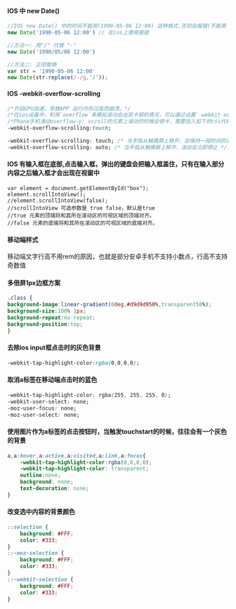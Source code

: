 #### IOS 中 new Date() 

```js
//IOS new Date() 中的时间不能用(1990-05-06 12:00) 这种格式.否则会报错(不能用 '-')
new Date('1990-05-06 12:00') // 在ios上使用报错

//方法一: 用"/" 代替 "-"
new Date('1990/05/06 12:00')

//方法二: 正则替换
var str = '1990-05-06 12:00'
new Date(str.replace(/-/g,'/'));
```

#### IOS  -webkit-overflow-scrolling

```CSS
/*开启GPU加速，导致APP 运行内存过高而崩溃。*/
/*在ios设备中，利用`overflow`来模拟滚动会出现卡顿的情况，可以通过设置`-webkit-overflow-scrolling: touch`来解决，原因是设置后ios会为其创建一个`UIScrollView`，利用硬件来加速渲染。*/
/*Phone手机滑动overflow-y: scroll的元素上滑动的时候会顿卡，需要加入如下的css代码就可以了*/
-webkit-overflow-scrolling:touch;
```

```css
-webkit-overflow-scrolling: touch; /* 当手指从触摸屏上移开，会保持一段时间的滚动 */
-webkit-overflow-scrolling: auto; /* 当手指从触摸屏上移开，滚动会立即停止 */
```



####  IOS  有输入框在底部,点击输入框，弹出的键盘会把输入框盖住，只有在输入部分内容之后输入框才会出现在视窗中 

```JS
var element = document.getElementById("box");
element.scrollIntoView();
//element.scrollIntoView(false);
//scrollIntoView 可选参数是 true false，默认是true
//true 元素的顶端将和其所在滚动区的可视区域的顶端对齐。
//false 元素的底端将和其所在滚动区的可视区域的底端对齐。
```

#### 移动端样式

移动端文字行高不用rem的原因，也就是部分安卓手机不支持小数点，行高不支持奇数值

#### 多倍屏1px边框方案

```css
.class {
background-image:linear-gradient(0deg,#d9d9d950%,transparent50%);
background-size:100% 1px;
background-repeat:no-repeat;
background-position:top;
}
```



#### 去除ios input框点击时的灰色背景 

```css
-webkit-tap-highlight-color:rgba(0,0,0,0);
```

#### 取消a标签在移动端点击时的蓝色 

```css
-webkit-tap-highlight-color: rgba(255, 255, 255, 0);
-webkit-user-select: none;
-moz-user-focus: none;
-moz-user-select: none;
```

####  使用图片作为a标签的点击按钮时，当触发touchstart的时候，往往会有一个灰色的背景 

```css
a,a:hover,a:active,a:visited,a:link,a:focus{
    -webkit-tap-highlight-color:rgba(0,0,0,0);
    -webkit-tap-highlight-color: transparent;
    outline:none;
    background: none;
    text-decoration: none;
}
```

####  改变选中内容的背景颜色 

```css
::selection { 
    background: #FFF; 
    color: #333; 
} 
::-moz-selection { 
    background: #FFF; 
    color: #333; 
} 
::-webkit-selection { 
    background: #FFF; 
    color: #333; 
} 
```

